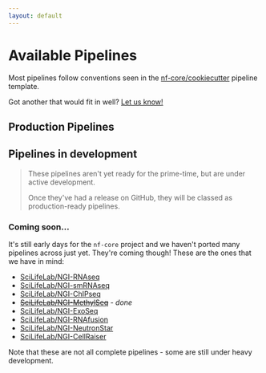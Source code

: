 ```yaml
---
layout: default
---
```


# Available Pipelines

Most pipelines follow conventions seen in the [nf-core/cookiecutter](https://github.com/nf-core/cookiecutter) pipeline template.

Got another that would fit in well? [Let us know!](https://github.com/nf-core/nf-core.github.io/issues/new)

<div id="production_pipelines">
    <h2>Production Pipelines</h2>
</div>


<div id="development_pipelines">
    <h2>Pipelines in development</h2>
    <blockquote>
        <p>These pipelines aren't yet ready for the prime-time, but are under active development.</p>
        <p>Once they've had a release on GitHub, they will be classed as production-ready pipelines.</p>
    </blockquote>
</div>

### Coming soon...
It's still early days for the `nf-core` project and we haven't ported many pipelines across just yet. They're coming though! These are the ones that we have in mind:

* [SciLifeLab/NGI-RNAseq](https://github.com/SciLifeLab/NGI-RNAseq)
* [SciLifeLab/NGI-smRNAseq](https://github.com/SciLifeLab/NGI-smRNAseq)
* [SciLifeLab/NGI-ChIPseq](https://github.com/SciLifeLab/NGI-ChIPseq)
* [~~SciLifeLab/NGI-MethylSeq~~](https://github.com/SciLifeLab/NGI-MethylSeq) - _done_
* [SciLifeLab/NGI-ExoSeq](https://github.com/SciLifeLab/NGI-ExoSeq)
* [SciLifeLab/NGI-RNAfusion](https://github.com/SciLifeLab/NGI-RNAfusion)
* [SciLifeLab/NGI-NeutronStar](https://github.com/SciLifeLab/NGI-NeutronStar)
* [SciLifeLab/NGI-CellRaiser](https://github.com/SciLifeLab/NGI-CellRaiser)

Note that these are not all complete pipelines - some are still under heavy development.
